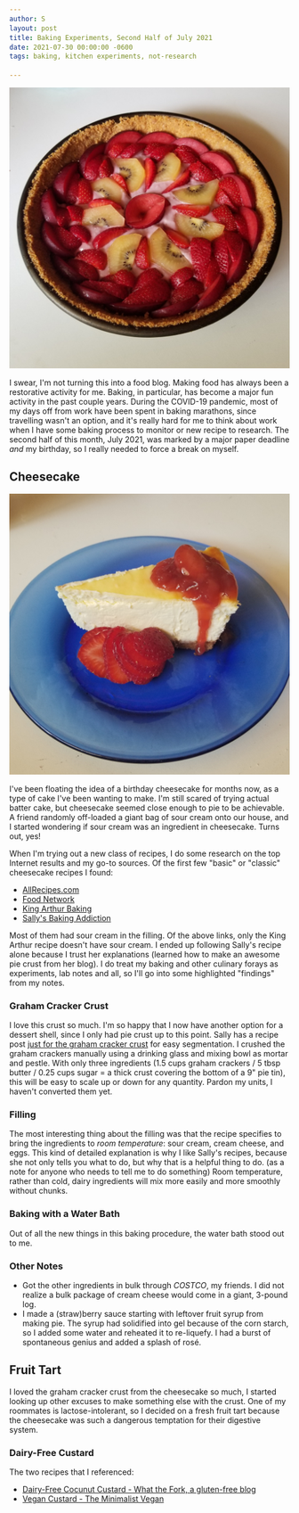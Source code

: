 ```yaml
---
author: S
layout: post
title: Baking Experiments, Second Half of July 2021
date: 2021-07-30 00:00:00 -0600
tags: baking, kitchen experiments, not-research

---
```

![Photo of a fruit tart in a pie tin, topped with slices of fresh plums, kiwis, and strawberries.](/assets/20210730_103545_0000.png "Fruit Tart")

I swear, I'm not turning this into a food blog. Making food has always been a restorative activity for me. Baking, in particular, has become a major fun activity in the past couple years. During the COVID-19 pandemic, most of my days off from work have been spent in baking marathons, since travelling wasn't an option, and it's really hard for me to think about work when I have some baking process to monitor or new recipe to research. The second half of this month, July 2021, was marked by a major paper deadline _and_ my birthday, so I really needed to force a break on myself.

## Cheesecake

![](/assets/20210725_114445.jpg)

I've been floating the idea of a birthday cheesecake for months now, as a type of cake I've been wanting to make. I'm still scared of trying actual batter cake, but cheesecake seemed close enough to pie to be achievable. A friend randomly off-loaded a giant bag of sour cream onto our house, and I started wondering if sour cream was an ingredient in cheesecake. Turns out, yes!

When I'm trying out a new class of recipes, I do some research on the top Internet results and my go-to sources. Of the first few "basic" or "classic" cheesecake recipes I found:

* [AllRecipes.com](https://www.allrecipes.com/recipe/25958/basic-cheesecake)
* [Food Network](https://www.foodnetwork.com/recipes/food-network-kitchen/classic-cheesecake-recipe2-2012236)
* [King Arthur Baking](https://www.kingarthurbaking.com/recipes/easy-cheesecake-recipe)
* [Sally's Baking Addiction](https://sallysbakingaddiction.com/classic-cheesecake/)

Most of them had sour cream in the filling. Of the above links, only the King Arthur recipe doesn't have sour cream. I ended up following Sally's recipe alone because I trust her explanations (learned how to make an awesome pie crust from her blog). I do treat my baking and other culinary forays as experiments, lab notes and all, so I'll go into some highlighted "findings" from my notes.

### Graham Cracker Crust

I love this crust so much. I'm so happy that I now have another option for a dessert shell, since I only had pie crust up to this point. Sally has a recipe post [just for the graham cracker crust](https://sallysbakingaddiction.com/how-to-make-a-perfect-graham-cracker-crust/) for easy segmentation. I crushed the graham crackers manually using a drinking glass and mixing bowl as mortar and pestle. With only three ingredients (1.5 cups graham crackers / 5 tbsp butter / 0.25 cups sugar = a thick crust covering the bottom of a 9" pie tin), this will be easy to scale up or down for any quantity. Pardon my units, I haven't converted them yet.

### Filling

The most interesting thing about the filling was that the recipe specifies to bring the ingredients to _room temperature_: sour cream, cream cheese, and eggs. This kind of detailed explanation is why I like Sally's recipes, because she not only tells you what to do, but why that is a helpful thing to do. (as a note for anyone who needs to tell me to do something) Room temperature, rather than cold, dairy ingredients will mix more easily and more smoothly without chunks.

### Baking with a Water Bath

Out of all the new things in this baking procedure, the water bath stood out to me.

### Other Notes

* Got the other ingredients in bulk through _COSTCO_, my friends. I did not realize a bulk package of cream cheese would come in a giant, 3-pound log.
* I made a (straw)berry sauce starting with leftover fruit syrup from making pie. The syrup had solidified into gel because of the corn starch, so I added some water and reheated it to re-liquefy. I had a burst of spontaneous genius and added a splash of rosé.

## Fruit Tart

I loved the graham cracker crust from the cheesecake so much, I started looking up other excuses to make something else with the crust. One of my roommates is lactose-intolerant, so I decided on a fresh fruit tart because the cheesecake was such a dangerous temptation for their digestive system.

### Dairy-Free Custard

The two recipes that I referenced:

* [Dairy-Free Cocunut Custard - What the Fork, a gluten-free blog](https://www.whattheforkfoodblog.com/2016/06/13/dairy-free-coconut-custard/)
* [Vegan Custard - The Minimalist Vegan](https://theminimalistvegan.com/vegan-custard/)